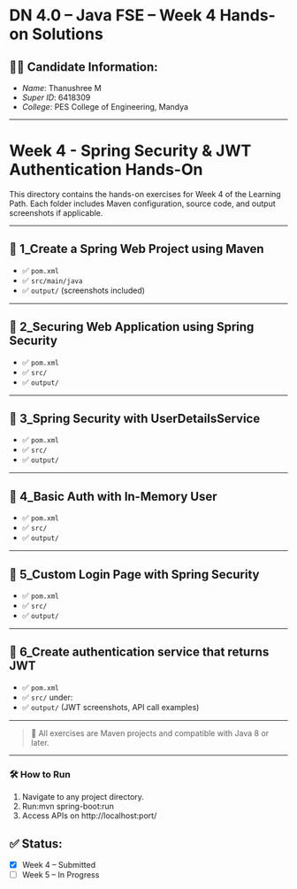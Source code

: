 # DN 4.0 – Java FSE – Week 4 Hands-on Solutions

## 👩‍💻 Candidate Information:
- *Name*: Thanushree M
- *Super ID*: 6418309
- *College*: PES College of Engineering, Mandya

---

# Week 4 - Spring Security & JWT Authentication Hands-On

This directory contains the hands-on exercises for Week 4 of the Learning Path. Each folder includes Maven configuration, source code, and output screenshots if applicable.

---

## 📂 1_Create a Spring Web Project using Maven
- ✅ `pom.xml`
- ✅ `src/main/java`
- ✅ `output/` (screenshots included)

---

## 📂 2_Securing Web Application using Spring Security
- ✅ `pom.xml`
- ✅ `src/`
- ✅ `output/`

---

## 📂 3_Spring Security with UserDetailsService
- ✅ `pom.xml`
- ✅ `src/`
- ✅ `output/`

---

## 📂 4_Basic Auth with In-Memory User
- ✅ `pom.xml`
- ✅ `src/`
- ✅ `output/`

---

## 📂 5_Custom Login Page with Spring Security
- ✅ `pom.xml`
- ✅ `src/`
- ✅ `output/`

---

## 📂 6_Create authentication service that returns JWT
- ✅ `pom.xml`
- ✅ `src/` under:
- ✅ `output/` (JWT screenshots, API call examples)

---

> 🔁 All exercises are Maven projects and compatible with Java 8 or later.

---

### 🛠️ How to Run

1. Navigate to any project directory.
2. Run:mvn spring-boot:run
3. Access APIs on http://localhost:port/

## ✅ Status:
- [x] Week 4 – Submitted
- [ ] Week 5 – In Progress
